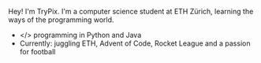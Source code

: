 Hey! I'm TryPix. I'm a computer science student at ETH Zürich, learning the ways of the programming world. 

- </> programming in Python and Java 
- Currently: juggling ETH, Advent of Code, Rocket League and a passion for football
